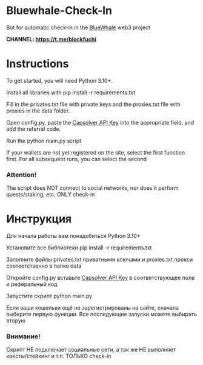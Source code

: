 # Bluewhale-Check-In
Bot for automatic check-in in the [BlueWhale](https://profile.bluwhale.com/login?referral=0e3a6cbf-5470-4c87-b6c6-2324e644c933) web3 project

**CHANNEL: https://t.me/blockfuchi**

# Instructions

To get started, you will need Python 3.10+.


Install all libraries with pip install -r requirements.txt


Fill in the privates.txt file with private keys and the proxies.txt file with proxies in the data folder.


Open config.py, paste the [Capsolver API Key](https://dashboard.capsolver.com/passport/register?inviteCode=4fofutGc_4Li) into the appropriate field, and add the referral code.


Run the python main.py script


If your wallets are not yet registered on the site, select the first function first. For all subsequent runs, you can select the second


### Attention!
The script does NOT connect to social networks, nor does it perform quests/staking, etc. ONLY check-in



# Инструкция

Для начала работы вам понадобиться Python 3.10+


Установите все библиотеки pip install -r requirements.txt


Заполните файлы privates.txt приватными ключами и proxies.txt прокси соответственно в папке data


Откройте config.py вставьте [Capsolver API Key](https://dashboard.capsolver.com/passport/register?inviteCode=4fofutGc_4Li) в соответствующее поле и реферальный код


Запустите скрипт python main.py


Если ваши кошельки ещё не зарегистрированы на сайте, сначала выберите первую функции. Все последующие запуски можете выбирать вторую


### Внимание!
Скрипт НЕ подключает социальные сети, а так же НЕ выполняет квесты/стейкинг и т.п. ТОЛЬКО check-in